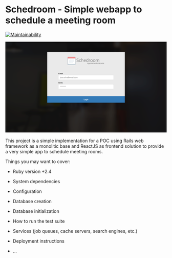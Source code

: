 # Schedroom - Simple webapp to schedule a meeting room
[![Maintainability](https://api.codeclimate.com/v1/badges/6dc94836da43fe9d431f/maintainability)](https://codeclimate.com/github/dvinciguerra/schedroom/maintainability)

![Schedroom](https://raw.githubusercontent.com/dvinciguerra/schedroom/master/home-screen.png)

This project is a simple implementation for a POC using Rails web framework as a monolitic base and ReactJS
as frontend solution to provide a very simple app to schedule meeting rooms.

Things you may want to cover:

* Ruby version +2.4

* System dependencies

* Configuration

* Database creation

* Database initialization

* How to run the test suite

* Services (job queues, cache servers, search engines, etc.)

* Deployment instructions

* ...
